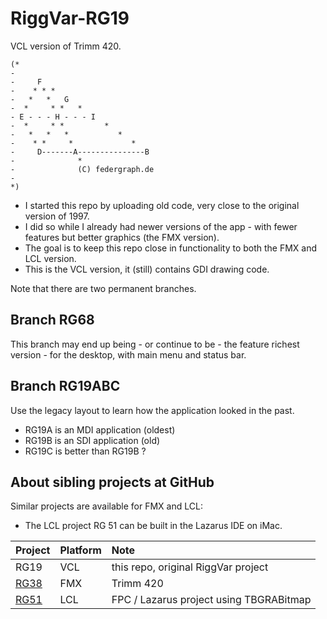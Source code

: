 ﻿# RiggVar-RG19

VCL version of Trimm 420.

```
(*
-
-     F
-    * * *
-   *   *   G
-  *     * *   *
- E - - - H - - - I
-  *     * *         *
-   *   *   *           *
-    * *     *             *
-     D-------A---------------B
-              *
-              (C) federgraph.de
-
*)
```

- I started this repo by uploading old code, very close to the original version of 1997.
- I did so while I already had newer versions of the app  - with fewer features but better graphics (the FMX version).
- The goal is to keep this repo close in functionality to both the FMX and LCL version.
- This is the VCL version, it (still) contains GDI drawing code.

Note that there are two permanent branches.

## Branch RG68

This branch may end up being - or continue to be - the feature richest version - for the desktop, with main menu and status bar.

## Branch RG19ABC

Use the legacy layout to learn how the application looked in the past.

- RG19A is an MDI application (oldest)
- RG19B is an SDI application (old)
- RG19C is better than RG19B ?

## About sibling projects at GitHub

Similar projects are available for FMX and LCL:
- The LCL project RG 51 can be built in the Lazarus IDE on iMac.

| Project | Platform | Note |
| :-- | :- | :- |
| RG19 | VCL | this repo, original RiggVar project |
| [RG38](https://github.com/federgraph/RiggVar-RG38) | FMX | Trimm 420 |
| [RG51](https://github.com/federgraph/RiggVar-RG51) | LCL | FPC / Lazarus project using TBGRABitmap |
